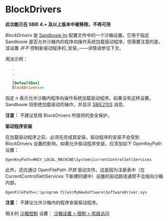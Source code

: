 # BlockDrivers

**此功能已在 SBIE 4.+ 及以上版本中被移除，不再可用**

_BlockDrivers_ 是 [Sandboxie Ini](SandboxieIni.md) 配置文件中的一个沙箱设置。它用于指定 Sandboxie 是否允许沙箱内的程序向操作系统加载驱动程序。但需要注意的是，该设置 _并不_ 控制新驱动程序的_安装_——详情请参见下文。

用法示例：

```ini
   .
   .
   .
   [DefaultBox]
   BlockDrivers=n
```

指定 _n_ 表示允许沙箱内程序向操作系统加载驱动程序。如果没有这样设置，Sandboxie 将拒绝加载驱动的操作，并显示 [SBIE2103](SBIE2103.md) 消息。

**注意：** 不建议禁用 BlockDrivers 所提供的安全保护。

**驱动程序安装**

在加载驱动程序之前，必须先完成其安装。驱动程序的安装不会受到 BlockDrivers 设置的影响。如需允许驱动程序安装，应添加如下 OpenKeyPath 设置：

```
OpenKeyPath=HKEY_LOCAL_MACHINE\System\CurrentControlSet\Services
```

此外，还应通过 OpenFilePath _开放_ 驱动文件。这是因为注册表中（在 CurrentControlSet\Services 下新建的键中）设置的驱动路径通常不会指向沙箱内部。

```
OpenFilePath=c:\program files\MyNewSoftware\SoftwareDriver.sys
```

**注意：** 不建议允许沙箱内的程序安装驱动程序。

相关的 [沙箱控制](SandboxieControl.md) 设置： [沙箱设置 > 限制 > 低级访问](RestrictionsSettings.md#low-level-access--removed)
